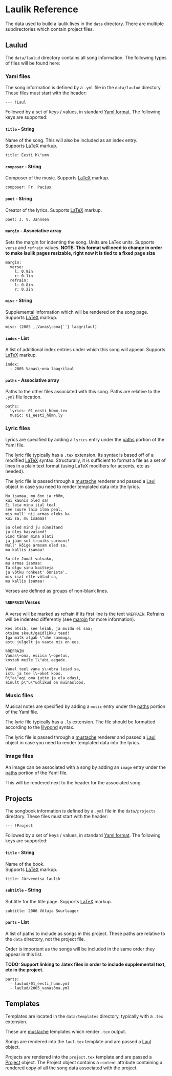 [yaml]: https://en.wikipedia.org/wiki/YAML
[latex]: https://www.latex-project.org/help/documentation/usrguide.pdf
[lilypond]: http://lilypond.org/doc/v2.19/Documentation/notation/index
[mustache]: https://mustache.github.io/mustache.5.html
[model-laul]: src/common/models.py
[model-project]: src/common/models.py

# Laulik Reference

The data used to build a laulik lives in the `data` directory. There are multiple subdirectories which contain project files.

## Laulud

The `data/laulud` directory contains all song information.  The following types of files will be found here:

### Yaml files

The song information is defined by a `.yml` file in the `data/laulud` directory.  These files must start with the header:

```
--- !Laul
```

Followed by a set of keys / values, in standard [Yaml format][yaml].
The following keys are supported:

#### `title` - String
Name of the song.  This will also be included as an index entry.  
Supports [LaTeX][latex] markup.
```
title: Eesti h\"umn
```

#### `composer` - String
Composer of the music.
Supports [LaTeX][latex] markup.
```
composer: Fr. Pacius
```

#### `poet` - String
Creator of the lyrics.
Supports [LaTeX][latex] markup.
```
poet: J. V. Jannsen
```

#### `margin` - Associative array
<a name="yaml-margin"></a>
Sets the margin for indenting the song.
Units are LaTex units.  Supports `verse` and `refrain` values.
**NOTE: This format will need to change in order to make laulik pages resizable, right now it is tied to a fixed page size**
```
margin:
  verse:
    l: 0.9in
    r: 0.1in
  refrain:
    l: 0.8in
    r: 0.2in
```

#### `misc` - String
Supplemental information which will be rendered on the song page.
Supports [LaTeX][latex] markup.
```
misc: (2005 ,,Vanas\~ona{``} laagrilaul)
```

#### `index` - List
A list of additional index entries under which this song will appear.
Supports [LaTeX][latex] markup.
```
index:
  - 2005 Vanas\~ona laagrilaul
```

#### `paths` - Associative array
<a name="yaml-paths"></a>
Paths to the other files associated with this song.
Paths are relative to the `.yml` file location.

```
paths:
  lyrics: 01_eesti_hümn.tex
  music: 01_eesti_hümn.ly
```

### Lyric files

Lyrics are specified by adding a `lyrics` entry under the [paths](#yaml-paths) portion of the Yaml file.

The lyric file typically has a `.tex` extension.  Its syntax is based off of a modified [LaTeX][latex] syntax.  Structurally, it is sufficient to format a file as a set of lines in a plain text format (using LaTeX modifiers for accents, etc as needed).

The lyric file is passed through a [mustache][mustache] renderer and passed a [Laul][model-laul] object in case you need to render templated data into the lyrics.

```
Mu isamaa, mu õnn ja rõõm,
kui kaunis oled sa!
Ei leia mina iial teal
see suure laia ilma peal,
mis mull' nii armas oleks ka
kui sa, mu isamaa!

Sa oled mind ju sünnitand
ja üles kasvatand!
Sind tänan mina alati
ja jään sul truuiks surmani!
Mull' kõige armsam oled sa.
mu kallis isamaa!

Su üle Jumal valvaku,
mu armas isamaa!
Ta olgu sinu kaitseja
ja võtku rohkest' õnnista',
mis iial ette võtad sa,
mu kallis isamaa!
```

Verses are defined as groups of non-blank lines.

#### `%REFRAIN` Verses

A verse will be marked as refrain if its first line is the text `%REFRAIN`. Refrains will be indented differently (see [margin](#yaml-margin) for more information).

```
Kes otsib, see leiab, ja muidu ei saa;
otsime skaut/gaidlikku teed!
Iga matk algab \"uhe sammuga,
astu julgelt ja vaata mis on ees.

%REFRAIN
Vanas\~ona, esiisa \~opetus,
kostab meile l\"abi aegade.

Vanal teel vana s\~obra leiad sa,
istu ja tee l\~oket koos.
R\"a\"agi oma jutte ja ela edasi,
ainult p\"u\"udlikud on muinasloos.
```

### Music files

Musical notes are specified by adding a `music` entry under the [paths](#yaml-paths) portion of the Yaml file.

The lyric file typically has a `.ly` extension.  The file should be formatted according to the [lilypond][lilypond] syntax.

The lyric file is passed through a [mustache][mustache] renderer and passed a [Laul][model-laul] object in case you need to render templated data into the lyrics.

### Image files

An image can be associated with a song by adding an `image` entry under the [paths](#yaml-paths) portion of the Yaml file.

This will be rendered next to the header for the associated song.

## Projects

The songbook information is defined by a `.yml` file in the `data/projects` directory.  These files must start with the header:

```
--- !Project
```

Followed by a set of keys / values, in standard
[Yaml format][yaml].
The following keys are supported:

#### `title` - String
Name of the book.  
Supports [LaTeX][latex] markup.
```
title: Järvemetsa laulik
```

#### `subtitle` - String
Subtitle for the title page.
Supports [LaTeX][latex] markup.
```
subtitle: 2006 Võluja Suurlaager
```

#### `parts` - List
A list of paths to include as songs in this project. These paths are relative to the `data` directory, not the project file.

Order is important as the songs will be included in the same order they appear in this list.

**TODO: Support linking to .latex files in order to include supplemental text, etc in the project.**

```
parts:
  - laulud/01_eesti_hümn.yml
  - laulud/2005_vanasõna.yml
```

## Templates
Templates are located in the `data/templates` directory, typically with a `.tex` extension.

These are [mustache][mustache] templates which render `.tex` output.

Songs are rendered into the `laul.tex` template and are passed a [Laul][model-laul] object.

Projects are rendered into the `project.tex` template and are passed a [Project][model-project] object.  The Project object contains a `content` attribute containing a rendered copy of all the song data associated with the project.
